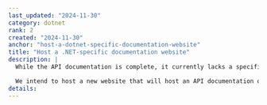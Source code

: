 ```yaml
---
last_updated: "2024-11-30"
category: dotnet
rank: 2
created: "2024-11-30"
anchor: "host-a-dotnet-specific-documentation-website"
title: "Host a .NET-specific documentation website"
description: |
  While the API documentation is complete, it currently lacks a specific .NET API. Both for newcomers and experienced users, it can be difficult or imprecise to translate the GDScript/C++ API to C#.

  We intend to host a new website that will host an API documentation oriented for .NET users.
details:
---
```

